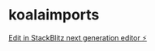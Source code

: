 # koalaimports

[Edit in StackBlitz next generation editor ⚡️](https://stackblitz.com/~/github.com/richlow/koalaimports)